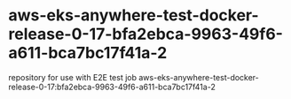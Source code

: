 # aws-eks-anywhere-test-docker-release-0-17-bfa2ebca-9963-49f6-a611-bca7bc17f41a-2
repository for use with E2E test job aws-eks-anywhere-test-docker-release-0-17:bfa2ebca-9963-49f6-a611-bca7bc17f41a-2

